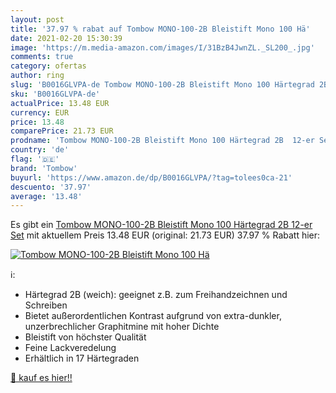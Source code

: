```yaml
---
layout: post
title: '37.97 % rabat auf Tombow MONO-100-2B Bleistift Mono 100 Hä'
date: 2021-02-20 15:30:39
image: 'https://m.media-amazon.com/images/I/31BzB4JwnZL._SL200_.jpg'
comments: true
category: ofertas
author: ring
slug: 'B0016GLVPA-de Tombow MONO-100-2B Bleistift Mono 100 Härtegrad 2B 12-er Set'
sku: 'B0016GLVPA-de'
actualPrice: 13.48 EUR
currency: EUR
price: 13.48
comparePrice: 21.73 EUR
prodname: 'Tombow MONO-100-2B Bleistift Mono 100 Härtegrad 2B  12-er Set'
country: 'de'
flag: '🇩🇪'
brand: 'Tombow'
buyurl: 'https://www.amazon.de/dp/B0016GLVPA/?tag=tolees0ca-21'
descuento: '37.97'
average: '13.48'
---
```


Es gibt ein [Tombow MONO-100-2B Bleistift Mono 100 Härtegrad 2B  12-er Set](https://www.amazon.de/dp/B0016GLVPA/?tag=tolees0ca-21) mit aktuellem Preis 13.48 EUR (original: 21.73 EUR) 37.97 % Rabatt hier:

[![Tombow MONO-100-2B Bleistift Mono 100 Hä](https://m.media-amazon.com/images/I/31BzB4JwnZL._SL200_.jpg)](https://www.amazon.de/dp/B0016GLVPA/?tag=tolees0ca-21)

ℹ️:

- Härtegrad 2B (weich): geeignet z.B. zum Freihandzeichnen und Schreiben
- Bietet außerordentlichen Kontrast aufgrund von extra-dunkler, unzerbrechlicher Graphitmine mit hoher Dichte
- Bleistift von höchster Qualität
- Feine Lackveredelung
- Erhältlich in 17 Härtegraden

[🛒 kauf es hier!!](https://www.amazon.de/dp/B0016GLVPA/?tag=tolees0ca-21)
